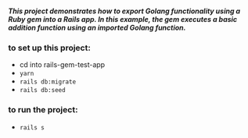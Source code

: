 ##### This project demonstrates how to export Golang functionality using a Ruby gem into a Rails app. In this example, the gem executes a basic addition function using an imported Golang function.

### to set up this project:

- cd into rails-gem-test-app
- `yarn`
- `rails db:migrate`
- `rails db:seed`

### to run the project:

- `rails s`
